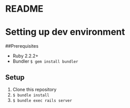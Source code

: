 # README


# Setting up dev environment
##Prerequisites
* Ruby 2.2.2+
* Bundler `$ gem install bundler`

## Setup
1. Clone this repository
2. `$ bundle install`
3. `$ bundle exec rails server`
